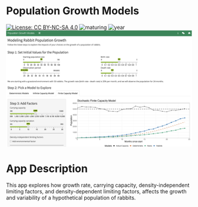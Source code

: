 # Population Growth Models

[![License: CC BY-NC-SA 4.0](https://img.shields.io/badge/License-CC%20BY--NC--SA%204.0-lightgrey.svg)](https://creativecommons.org/licenses/by-nc-sa/4.0/) 
![maturing](https://img.shields.io/badge/lifecycle-maturing-blue)
![year](https://img.shields.io/badge/year-2019-lightgrey) 
![App Screenshot](../docs/screenshot.png)

# App Description
This app explores how growth rate, carrying capacity, density-independent limiting factors, and density-dependent limiting factors, affects the growth and variability of a hypothetical population of rabbits.
